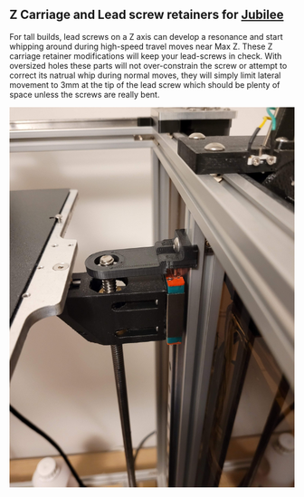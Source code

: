 ## Z Carriage and Lead screw retainers for [Jubilee](https://github.com/machineagency/jubilee)

For tall builds, lead screws on a Z axis can develop a resonance and start whipping around during
high-speed travel moves near Max Z. These Z carriage retainer modifications will keep your lead-screws in check.
With oversized holes these parts will not over-constrain the screw or attempt to correct its natrual whip during normal
moves, they will simply limit lateral movement to 3mm at the tip of the lead screw which should be plenty of space
unless the screws are really bent.

![Back Retainer](back-retainer.jpg)


